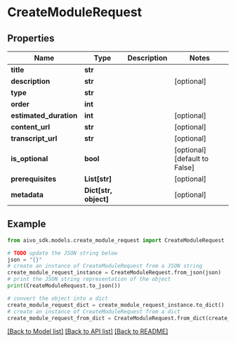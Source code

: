 # CreateModuleRequest

## Properties

Name | Type | Description | Notes
------------ | ------------- | ------------- | -------------
**title** | **str** |  |
**description** | **str** |  | [optional]
**type** | **str** |  |
**order** | **int** |  |
**estimated_duration** | **int** |  | [optional]
**content_url** | **str** |  | [optional]
**transcript_url** | **str** |  | [optional]
**is_optional** | **bool** |  | [optional] [default to False]
**prerequisites** | **List[str]** |  | [optional]
**metadata** | **Dict[str, object]** |  | [optional]

## Example

```python
from aivo_sdk.models.create_module_request import CreateModuleRequest

# TODO update the JSON string below
json = "{}"
# create an instance of CreateModuleRequest from a JSON string
create_module_request_instance = CreateModuleRequest.from_json(json)
# print the JSON string representation of the object
print(CreateModuleRequest.to_json())

# convert the object into a dict
create_module_request_dict = create_module_request_instance.to_dict()
# create an instance of CreateModuleRequest from a dict
create_module_request_from_dict = CreateModuleRequest.from_dict(create_module_request_dict)
```

[[Back to Model list]](../README.md#documentation-for-models) [[Back to API list]](../README.md#documentation-for-api-endpoints) [[Back to README]](../README.md)
